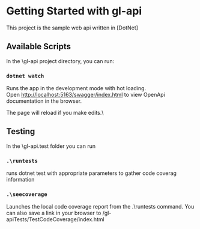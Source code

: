 # Getting Started with gl-api

This project is the sample web api written in [DotNet]

## Available Scripts

In the \gl-api project directory, you can run:

### `dotnet watch`

Runs the app in the development mode with hot loading.\
Open [http://localhost:5163/swagger/index.html](http://localhost:5163/swagger/index.html) to view OpenApi documentation in the browser.

The page will reload if you make edits.\

## Testing

In the \gl-api.test folder you can run

### `.\runtests `

runs dotnet test with appropriate parameters to gather code coverag information

### `.\seecoverage`

Launches the local code coverage report from the .\runtests command. You can also save a link in your browser to <repo-location>/gl-apiTests/TestCodeCoverage/index.html
